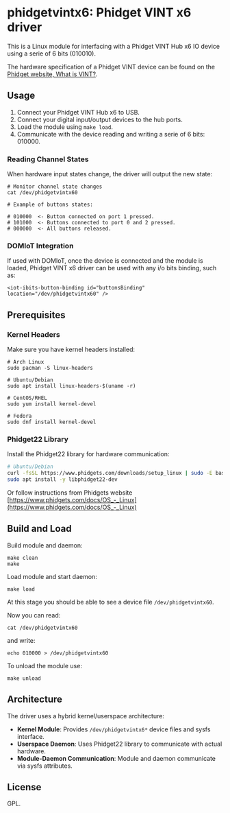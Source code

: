# phidgetvintx6: Phidget VINT x6 driver

This is a Linux module for interfacing with a Phidget VINT Hub x6 IO device using a serie of 6 bits (010010).

The hardware specification of a Phidget VINT device can be found on the [Phidget website, What is VINT?](https://www.phidgets.com/docs/What_is_VINT%3F).

## Usage

1. Connect your Phidget VINT Hub x6 to USB.
2. Connect your digital input/output devices to the hub ports.
3. Load the module using `make load`.
4. Communicate with the device reading and writing a serie of 6 bits: 010000. 

### Reading Channel States

When hardware input states change, the driver will output the new state:

```
# Monitor channel state changes
cat /dev/phidgetvintx60

# Example of buttons states:

# 010000  <- Button connected on port 1 pressed.
# 101000  <- Buttons connected to port 0 and 2 pressed.
# 000000  <- All buttons released.
```

### DOMIoT Integration

If used with DOMIoT, once the device is connected and the module is loaded, Phidget VINT x6 driver can be used with any i/o bits binding, such as:
```
<iot-ibits-button-binding id="buttonsBinding" location="/dev/phidgetvintx60" />
```



## Prerequisites

### Kernel Headers

Make sure you have kernel headers installed:

```
# Arch Linux
sudo pacman -S linux-headers

# Ubuntu/Debian
sudo apt install linux-headers-$(uname -r)

# CentOS/RHEL
sudo yum install kernel-devel

# Fedora
sudo dnf install kernel-devel
```

### Phidget22 Library

Install the Phidget22 library for hardware communication:

```bash
# Ubuntu/Debian
curl -fsSL https://www.phidgets.com/downloads/setup_linux | sudo -E bash -
sudo apt install -y libphidget22-dev
```

Or follow instructions from Phidgets website [https://www.phidgets.com/docs/OS_-_Linux](https://www.phidgets.com/docs/OS_-_Linux)

## Build and Load

Build module and daemon:

```
make clean
make
```

Load module and start daemon:
```
make load
```

At this stage you should be able to see a device file `/dev/phidgetvintx60`.

Now you can read:
```
cat /dev/phidgetvintx60
```

and write:

```
echo 010000 > /dev/phidgetvintx60
```

To unload the module use:
```
make unload
```

## Architecture

The driver uses a hybrid kernel/userspace architecture:

- **Kernel Module**: Provides `/dev/phidgetvintx6*` device files and sysfs interface.
- **Userspace Daemon**: Uses Phidget22 library to communicate with actual hardware.
- **Module-Daemon Communication**: Module and daemon communicate via sysfs attributes.

## License

GPL.
